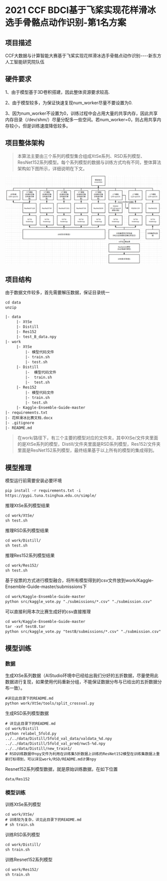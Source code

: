 # 2021 CCF BDCI基于飞桨实现花样滑冰选手骨骼点动作识别-第1名方案
> 
## 项目描述
CCF大数据与计算智能大赛基于飞桨实现花样滑冰选手骨骼点动作识别----新东方人工智能研究院队伍

## 硬件要求
1、由于模型基于3D卷积搭建，因此整体资源要求较高.

2、由于模型较多，为保证快速复现num_worker尽量不要设置为0.

3、因为num_worker不设置为0，训练过程中会占用大量的共享内存，因此共享内存目录（/dev/shm/）尽量分配多一些空间。若num_worker=0，则占用共享内存较小，但是训练速度降低较多。

## 项目整体架构
> 本算法主要由三个系列的模型集合组成XtSe系列、RSD系列模型、ResNet152系列模型。每个系列模型的数据与训练方式均有不同，整体算法架构如下图所示，详细说明在下文。

![avatar](1.png)

## 项目结构
由于数据文件较多，首先需要解压数据，保证目录统一
```
cd data
unzip 
```
```
|- data
     |- XtSe
     |- Distill
     |- Res152
     |- test_B_data.npy
|- work
     |- XtSe
         |- 模型代码文件
         |- train.sh
         |- test.sh
     |- Distill
         |-  模型代码文件
         |-  train.sh
         |-  test.sh
     |- Res152
         |- 模型代码文件
         |- train.sh
         |- test.sh
     |- Kaggle-Ensemble-Guide-master
|- requirements.txt
|- 花样滑冰比赛文档.docx
|- .gitignore
|- README.md
```

> 在work/路径下，有三个主要的模型对应的文件夹，其中XtSe/文件夹里面的是XtSe系列的模型，Distill/文件夹里面是RSD系列模型，Res152/文件夹里面是ResNet152系列模型，最终结果基于以上所有的模型的集成得到。


## 模型推理
模型运行前需要安装必要环境
```
pip install -r requirements.txt -i https://pypi.tuna.tsinghua.edu.cn/simple/ 
```

推理XtSe系列模型结果
```
cd work/XtSe/
sh test.sh
```
推理RSD系列模型结果
```
cd work/Distill/
sh test.sh
```
推理Res152系列模型结果
```
cd work/Res152/
sh test.sh
```

基于投票的方式进行模型融合，将所有模型得到的csv文件放到work/Kaggle-Ensemble-Guide-master/submissions下
```
cd work/Kaggle-Ensemble-Guide-master
python src/kaggle_vote.py "./submissions/*.csv" "./submission.csv"
```

可以直接利用本次比赛生成好的csv直接推理
```
cd work/Kaggle-Ensemble-Guide-master
tar -xvf testB.tar
python src/kaggle_vote.py "testB/submissions/*.csv" "./submission.csv"
```


## 模型训练
### 数据
生成XtSe系列数据（AIStudio环境中已经给出我们分好的五折数据，尽量使用此数据进行复现，如果使用代码重新分组，不能保证数据分布与已给出的五折数据分布一致）。
```
#详见此目录下的README.md
python work/XtSe/tools/split_crossval.py
```
生成RSD系列模型数据
```
# 详见此目录下的README.md
cd work/Distill
python relabel_5fold.py ../../data/Distill/5fold_val_data/valdata_%d.npy ../../data/Distill/5fold_val_pred/nwc5-%d.npy ../../data/Distill/new_train1/
# RSD训练数据中npy文件为利用在训练集5折数据上训练的ResNet152模型在训练集数据上重新打标得到，可以详见work/RSD/README.md计算npy
```

Resnet152系列模型数据，就是原始训练数据，在如下位置
```
data/Res152
```

### 模型训练
训练XtSe系列模型
```
cd work/XtSe/
# 训练较为复杂，详见此目录下的README.md
# sh train.sh
```
训练RSD系列模型
```
cd work/Distill/
sh train.sh
```
训练Resnet152系列模型
```
cd work/Res152/
sh train.sh
```



